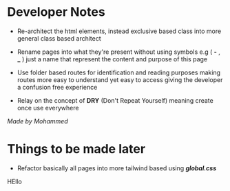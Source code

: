 # Developer Notes

- Re-architect the html elements, instead exclusive based class into more general class based architect

- Rename pages into what they're present without using symbols e.g ( **-** , **_** ) just a name that represent the content and purpose of this page

- Use folder based routes for identification and reading purposes making routes more easy to understand yet easy to access giving the developer a confusion free experience

- Relay on the concept of **DRY** (Don't Repeat Yourself) meaning create once use everywhere

*Made by Mohammed*

# Things to be made later
- Refactor basically all pages into more tailwind based using ***global.css***
 
 HEllo